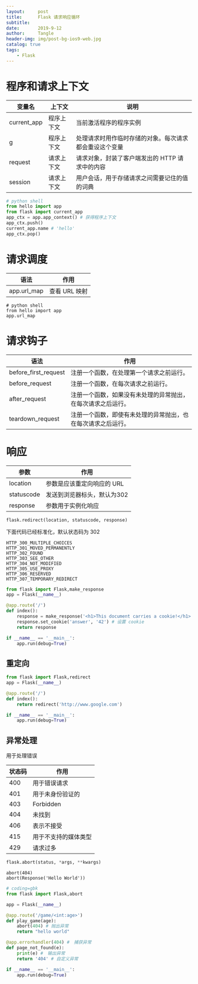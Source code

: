 ```yaml
---
layout:     post
title:      Flask 请求响应循环
subtitle:   
date:       2019-9-12
author:     Tangle
header-img: img/post-bg-ios9-web.jpg
catalog: true
tags:
    - Flask
---
```


# 程序和请求上下文

| 变量名      | 上下文     | 说明                                                   |
| ----------- | ---------- | ------------------------------------------------------ |
| current_app | 程序上下文 | 当前激活程序的程序实例                                 |
| g           | 程序上下文 | 处理请求时用作临时存储的对象。每次请求都会重设这个变量 |
| request     | 请求上下文 | 请求对象，封装了客户端发出的 HTTP 请求中的内容         |
| session     | 请求上下文 | 用户会话，用于存储请求之间需要记住的值的词典           |

```python
# python shell
from hello import app
from flask import current_app
app_ctx = app.app_context() # 获得程序上下文
app_ctx.push()
current_app.name # 'hello'
app_ctx.pop()
```

# 请求调度

| 语法        | 作用          |
| ----------- | ------------- |
| app.url_map | 查看 URL 映射 |

```
# python shell
from hello import app
app.url_map
```

# 请求钩子

| 语法                 | 作用                                                         |
| -------------------- | ------------------------------------------------------------ |
| before_first_request | 注册一个函数，在处理第一个请求之前运行。                     |
| before_request       | 注册一个函数，在每次请求之前运行。                           |
| after_request        | 注册一个函数，如果没有未处理的异常抛出，在每次请求之后运行。 |
| teardown_request     | 注册一个函数，即使有未处理的异常抛出，也在每次请求之后运行。 |

# 响应

| 参数       | 作用                        |
| ---------- | --------------------------- |
| location   | 参数是应该重定向响应的 URL  |
| statuscode | 发送到浏览器标头，默认为302 |
| response   | 参数用于实例化响应          |

```
flask.redirect(location, statuscode, response)
```

下面代码已经标准化，默认状态码为 302 

```
HTTP_300_MULTIPLE_CHOICES
HTTP_301_MOVED_PERMANENTLY
HTTP_302_FOUND
HTTP_303_SEE_OTHER
HTTP_304_NOT_MODIFIED
HTTP_305_USE_PROXY
HTTP_306_RESERVED
HTTP_307_TEMPORARY_REDIRECT
```

```python
from flask import Flask,make_response
app = Flask(__name__)

@app.route('/')
def index():
    response = make_response('<h1>This document carries a cookie!</h1>')
    response.set_cookie('answer', '42') # 设置 cookie
    return response

if __name__ == '__main__':
    app.run(debug=True)
```

## 重定向

```python
from flask import Flask,redirect
app = Flask(__name__)

@app.route('/')
def index():
    return redirect('http://www.google.com')

if __name__ == '__main__':
    app.run(debug=True)
```

## 异常处理

用于处理错误

| 状态码 | 作用                 |
| ------ | -------------------- |
| 400    | 用于错误请求         |
| 401    | 用于未身份验证的     |
| 403    | Forbidden            |
| 404    | 未找到               |
| 406    | 表示不接受           |
| 415    | 用于不支持的媒体类型 |
| 429    | 请求过多             |

```python
flask.abort(status, *args, **kwargs)
```

```
abort(404)
abort(Response('Hello World'))
```
```python
# coding=gbk
from flask import Flask,abort

app = Flask(__name__)

@app.route('/game/<int:age>')
def play_game(age):
    abort(404) # 抛出异常
    return "hello world"

@app.errorhandler(404) #　捕获异常
def page_not_found(e):
    print(e) #　输出异常
    return '404' # 自定义异常

if __name__ == '__main__':
    app.run(debug=True)
```
